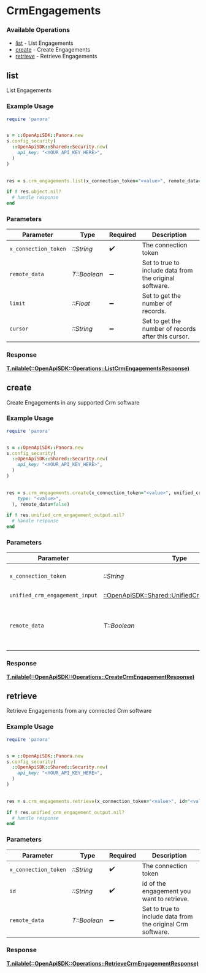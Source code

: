 # CrmEngagements


### Available Operations

* [list](#list) - List  Engagements
* [create](#create) - Create Engagements
* [retrieve](#retrieve) - Retrieve Engagements

## list

List  Engagements

### Example Usage

```ruby
require 'panora'


s = ::OpenApiSDK::Panora.new
s.config_security(
  ::OpenApiSDK::Shared::Security.new(
    api_key: "<YOUR_API_KEY_HERE>",
  )
)

    
res = s.crm_engagements.list(x_connection_token="<value>", remote_data=false, limit=7685.78, cursor="<value>")

if ! res.object.nil?
  # handle response
end

```

### Parameters

| Parameter                                               | Type                                                    | Required                                                | Description                                             |
| ------------------------------------------------------- | ------------------------------------------------------- | ------------------------------------------------------- | ------------------------------------------------------- |
| `x_connection_token`                                    | *::String*                                              | :heavy_check_mark:                                      | The connection token                                    |
| `remote_data`                                           | *T::Boolean*                                            | :heavy_minus_sign:                                      | Set to true to include data from the original software. |
| `limit`                                                 | *::Float*                                               | :heavy_minus_sign:                                      | Set to get the number of records.                       |
| `cursor`                                                | *::String*                                              | :heavy_minus_sign:                                      | Set to get the number of records after this cursor.     |


### Response

**[T.nilable(::OpenApiSDK::Operations::ListCrmEngagementsResponse)](../../models/operations/listcrmengagementsresponse.md)**


## create

Create Engagements in any supported Crm software

### Example Usage

```ruby
require 'panora'


s = ::OpenApiSDK::Panora.new
s.config_security(
  ::OpenApiSDK::Shared::Security.new(
    api_key: "<YOUR_API_KEY_HERE>",
  )
)

    
res = s.crm_engagements.create(x_connection_token="<value>", unified_crm_engagement_input=::OpenApiSDK::Shared::UnifiedCrmEngagementInput.new(
    type: "<value>",
  ), remote_data=false)

if ! res.unified_crm_engagement_output.nil?
  # handle response
end

```

### Parameters

| Parameter                                                                                           | Type                                                                                                | Required                                                                                            | Description                                                                                         |
| --------------------------------------------------------------------------------------------------- | --------------------------------------------------------------------------------------------------- | --------------------------------------------------------------------------------------------------- | --------------------------------------------------------------------------------------------------- |
| `x_connection_token`                                                                                | *::String*                                                                                          | :heavy_check_mark:                                                                                  | The connection token                                                                                |
| `unified_crm_engagement_input`                                                                      | [::OpenApiSDK::Shared::UnifiedCrmEngagementInput](../../models/shared/unifiedcrmengagementinput.md) | :heavy_check_mark:                                                                                  | N/A                                                                                                 |
| `remote_data`                                                                                       | *T::Boolean*                                                                                        | :heavy_minus_sign:                                                                                  | Set to true to include data from the original Crm software.                                         |


### Response

**[T.nilable(::OpenApiSDK::Operations::CreateCrmEngagementResponse)](../../models/operations/createcrmengagementresponse.md)**


## retrieve

Retrieve Engagements from any connected Crm software

### Example Usage

```ruby
require 'panora'


s = ::OpenApiSDK::Panora.new
s.config_security(
  ::OpenApiSDK::Shared::Security.new(
    api_key: "<YOUR_API_KEY_HERE>",
  )
)

    
res = s.crm_engagements.retrieve(x_connection_token="<value>", id="<value>", remote_data=false)

if ! res.unified_crm_engagement_output.nil?
  # handle response
end

```

### Parameters

| Parameter                                                   | Type                                                        | Required                                                    | Description                                                 |
| ----------------------------------------------------------- | ----------------------------------------------------------- | ----------------------------------------------------------- | ----------------------------------------------------------- |
| `x_connection_token`                                        | *::String*                                                  | :heavy_check_mark:                                          | The connection token                                        |
| `id`                                                        | *::String*                                                  | :heavy_check_mark:                                          | id of the engagement you want to retrieve.                  |
| `remote_data`                                               | *T::Boolean*                                                | :heavy_minus_sign:                                          | Set to true to include data from the original Crm software. |


### Response

**[T.nilable(::OpenApiSDK::Operations::RetrieveCrmEngagementResponse)](../../models/operations/retrievecrmengagementresponse.md)**

